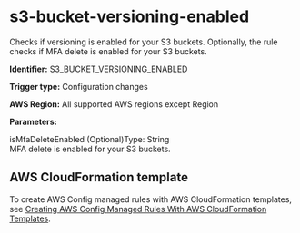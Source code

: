 # s3\-bucket\-versioning\-enabled<a name="s3-bucket-versioning-enabled"></a>

Checks if versioning is enabled for your S3 buckets\. Optionally, the rule checks if MFA delete is enabled for your S3 buckets\.

**Identifier:** S3\_BUCKET\_VERSIONING\_ENABLED

**Trigger type:** Configuration changes

**AWS Region:** All supported AWS regions except Region

**Parameters:**

isMfaDeleteEnabled \(Optional\)Type: String  
MFA delete is enabled for your S3 buckets\.

## AWS CloudFormation template<a name="w2aac12c31c27b9d501c15"></a>

To create AWS Config managed rules with AWS CloudFormation templates, see [Creating AWS Config Managed Rules With AWS CloudFormation Templates](aws-config-managed-rules-cloudformation-templates.md)\.